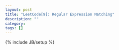 ```yaml
---
layout: post
title: "LeetCode[9]: Regular Expression Matching"
description: ""
category: 
tags: []
---
```

{% include JB/setup %}
